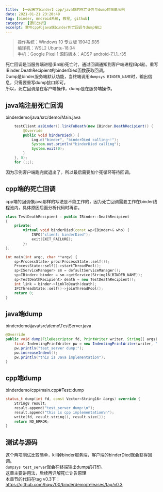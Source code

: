 ```yaml
---
title: 【一起来学binder】cpp/java端的死亡讣告与dump的简单示例
date: 2021-01-21 23:20:48
tag: [binder, Android系统, 教程, github]
category: [源码分析]
excerpt: 重写cpp和java端binder死亡回调与dump接口
---
```


> 操作系统：Windows 10 专业版 19042.685  
> 编译机：WSL2 Ubuntu-18.04  
> 手机：Google Pixel 1 
> 源码版本：AOSP android-7.1.1_r35

死亡回调是当服务端进程(Bn端)死亡时，通过回调通知到客户端进程(Bp端)。重写IBinder.DeathRecipient的binderDied函数获取回调。  
Dump是binder服务端默认功能，当终端调用``dumpsys BINDER_NAME``时，输出信息，只需要重写dump接口即可。  
所以，死亡回调是在客户端操作，dump是在服务端操作。

## java端注册死亡回调
binderdemo/java/src/demo/Main.java
``` java
    testClient.asBinder().linkToDeath(new IBinder.DeathRecipient() {
        @Override
        public void binderDied() {
            Log.d("binder", "binderDied calling~!");
            System.out.println("binderDied calling");
            System.exit(0);
        }
    }, 0);
    for (;;);
```
因为示例客户端跑完就退出了，所以最后需要加个死循环等待回调。

## cpp端的死亡回调
cpp端的回调像java那样的写法是不能工作的，因为死亡回调需要工作在binder线程池内，具体原因后面分析代码时再讲。  

``` cpp
class TestDeathRecipient : public IBinder::DeathRecipient
{
    private:
        virtual void binderDied(const wp<IBinder>& who) {
            INFO("client: binderDied");
            exit(EXIT_FAILURE);
        };
};

int main(int argc, char **argv) {
    sp<ProcessState> proc(ProcessState::self());
    ProcessState::self()->startThreadPool();
    sp<IServiceManager> sm = defaultServiceManager();
    sp<IBinder> binder = sm->getService(String16(BINDER_NAME));
    sp<TestDeathRecipient> death = new TestDeathRecipient();
    int link = binder->linkToDeath(death);
    IPCThreadState::self()->joinThreadPool();
    return 0;
}
```
## java端dump
binderdemo\java\src\demo\TestServer.java
``` java
@Override
public void dump(FileDescriptor fd, PrintWriter writer, String[] args) {
    final IndentingPrintWriter pw = new IndentingPrintWriter(writer, "  ");
    pw.println("test_server dump:");
    pw.increaseIndent();
    pw.println("this is Java implementation");
}
```
## cpp端dump
binderdemo/cpp/main.cpp#Test::dump
``` cpp
status_t dump(int fd, const Vector<String16> &args) override {
    String8 result;
    result.append("test_server dump:\n");
    result.append("this is cpp implementation\n");
    write(fd, result.string(), result.size());
    return NO_ERROR;
}
```
## 测试与源码
这个两项测试比较简单，kill掉binder服务端，客户端的binderDied就会获得回调。  
``dumpsys test_server``就会在终端输出dump的打印。  
这章主要讲用法，后续再详解死亡讣告原理  
本章节的代码在tag v0.3下：  
https://github.com/hqw700/binderdemo/releases/tag/v0.3

